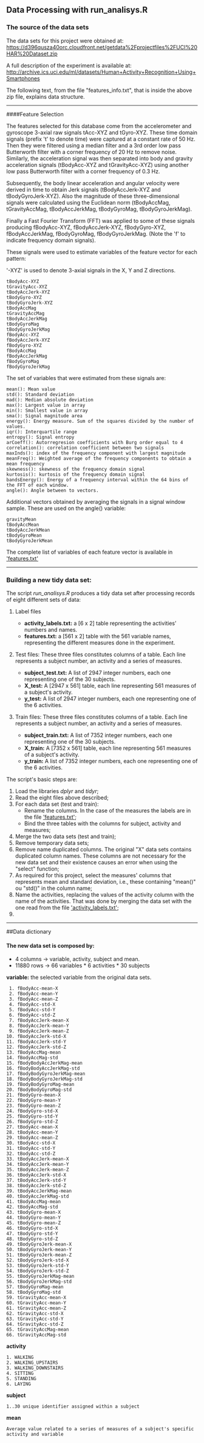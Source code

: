 ## Data Processing with run_analisys.R

### The source of the data sets

The data sets for this project were obtained at:
https://d396qusza40orc.cloudfront.net/getdata%2Fprojectfiles%2FUCI%20HAR%20Dataset.zip

A full description of the experiment is available at:
http://archive.ics.uci.edu/ml/datasets/Human+Activity+Recognition+Using+Smartphones

The following text, from the file "features_info.txt", that is inside the above zip file, explains data structure.

---

####Feature Selection 

The features selected for this database come from the accelerometer and gyroscope 3-axial raw signals tAcc-XYZ and tGyro-XYZ. These time domain signals (prefix 't' to denote time) were captured at a constant rate of 50 Hz. Then they were filtered using a median filter and a 3rd order low pass Butterworth filter with a corner frequency of 20 Hz to remove noise. Similarly, the acceleration signal was then separated into body and gravity acceleration signals (tBodyAcc-XYZ and tGravityAcc-XYZ) using another low pass Butterworth filter with a corner frequency of 0.3 Hz.

Subsequently, the body linear acceleration and angular velocity were derived in time to obtain Jerk signals (tBodyAccJerk-XYZ and tBodyGyroJerk-XYZ). Also the magnitude of these three-dimensional signals were calculated using the Euclidean norm (tBodyAccMag, tGravityAccMag, tBodyAccJerkMag, tBodyGyroMag, tBodyGyroJerkMag).

Finally a Fast Fourier Transform (FFT) was applied to some of these signals producing fBodyAcc-XYZ, fBodyAccJerk-XYZ, fBodyGyro-XYZ, fBodyAccJerkMag, fBodyGyroMag, fBodyGyroJerkMag. (Note the 'f' to indicate frequency domain signals).

These signals were used to estimate variables of the feature vector for each pattern:

'-XYZ' is used to denote 3-axial signals in the X, Y and Z directions.

	tBodyAcc-XYZ 
	tGravityAcc-XYZ 
	tBodyAccJerk-XYZ 
	tBodyGyro-XYZ 
	tBodyGyroJerk-XYZ 
	tBodyAccMag 
	tGravityAccMag 
	tBodyAccJerkMag 
	tBodyGyroMag 
	tBodyGyroJerkMag 
	fBodyAcc-XYZ 
	fBodyAccJerk-XYZ 
	fBodyGyro-XYZ 
	fBodyAccMag 
	fBodyAccJerkMag 
	fBodyGyroMag 
	fBodyGyroJerkMag 

The set of variables that were estimated from these signals are: 

	mean(): Mean value
	std(): Standard deviation
	mad(): Median absolute deviation 
	max(): Largest value in array
	min(): Smallest value in array
	sma(): Signal magnitude area
	energy(): Energy measure. Sum of the squares divided by the number of values. 
	iqr(): Interquartile range 
	entropy(): Signal entropy
	arCoeff(): Autorregresion coefficients with Burg order equal to 4
	correlation(): correlation coefficient between two signals
	maxInds(): index of the frequency component with largest magnitude
	meanFreq(): Weighted average of the frequency components to obtain a mean frequency
	skewness(): skewness of the frequency domain signal 
	kurtosis(): kurtosis of the frequency domain signal 
	bandsEnergy(): Energy of a frequency interval within the 64 bins of the FFT of each window.
	angle(): Angle between to vectors.

Additional vectors obtained by averaging the signals in a signal window sample. These are used on the angle() variable:

	gravityMean
	tBodyAccMean
	tBodyAccJerkMean
	tBodyGyroMean
	tBodyGyroJerkMean

The complete list of variables of each feature vector is available in ['features.txt'](https://github.com/manazevedof/GettingAndCleaningData/blob/master/features.txt "Features")

---

### Building a new tidy data set:

The script *run_analisys.R* produces a tidy data set after processing records of eight different sets of data:

1. Label files
	- **activity_labels.txt:** a [6 x 2] table representing the activities’ numbers and names.
	- **features.txt:** a [561 x 2] table with the 561 variable names, representing the different measures done in the experiment.

2. Test files: These three files constitutes columns of a table. Each line represents a subject number, an activity and a series of measures.
	- **subject_test.txt:** A list of 2947 integer numbers, each one representing one of the 30 subjects. 
	- **X_test:** A [2947 x 561] table, each line representing 561 measures of a subject's activity.
	- **y_test:** A list of 2947 integer numbers, each one representing one of the 6 activities.  

3. Train files: These three files constitutes columns of a table. Each line represents a subject number, an activity and a series of measures.
	- **subject_train.txt:** A list of 7352 integer numbers, each one representing one of the 30 subjects. 
	- **X_train:** A [7352 x 561] table, each line representing 561 measures of a subject's activity.
	- **y_train:** A list of 7352 integer numbers, each one representing one of the 6 activities. 

The script's basic steps are:
	
1. Load the libraries *dplyr* and *tidyr*; 
2. Read the eight files above described;
3. For each data set (test and train):
	- Rename the columns. In the case of the measures the labels are in the file ['features.txt'](https://github.com/manazevedof/GettingAndCleaningData/blob/master/features.txt "Features");
	- Bind the three tables with the columns for subject, activity and measures;
4. Merge the two data sets (test and train);
5. Remove temporary data sets;
6. Remove name duplicated columns. The original "X" data sets contains duplicated column names. These columns are not necessary for the new data set and their existence causes an error when using the "select" function;
7. As required for this project, select the measures' columns that represents mean and standard deviation, i.e., these containing "mean()" ou "std()" in the column name;
8. Name the activities, replacing the values of the activity column with the name of the activities. That was done by merging the data set with the one read from the file ['activity_labels.txt'](https://github.com/manazevedof/GettingAndCleaningData/blob/master/activity_labels.txt "Activity labels");
9.
	
---
	
##Data dictionary

#### The new data set is composed by:

- 4 columns -> variable, activity, subject and mean.
- 11880 rows -> 66 variables * 6 activities * 30 subjects

**variable:** the selected variable from the original data sets.

	 1. fBodyAcc-mean-X           
	 2. fBodyAcc-mean-Y           
	 3. fBodyAcc-mean-Z          
	 4. fBodyAcc-std-X            
	 5. fBodyAcc-std-Y            
	 6. fBodyAcc-std-Z           
	 7. fBodyAccJerk-mean-X       
	 8. fBodyAccJerk-mean-Y       	
	 9. fBodyAccJerk-mean-Z      
	10. fBodyAccJerk-std-X        
	11. fBodyAccJerk-std-Y        
	12. fBodyAccJerk-std-Z       
	13. fBodyAccMag-mean          
	14. fBodyAccMag-std           
	15. fBodyBodyAccJerkMag-mean 
	16. fBodyBodyAccJerkMag-std   
	17. fBodyBodyGyroJerkMag-mean 
	18. fBodyBodyGyroJerkMag-std 
	19. fBodyBodyGyroMag-mean     
	20. fBodyBodyGyroMag-std      
	21. fBodyGyro-mean-X         
	22. fBodyGyro-mean-Y          
	23. fBodyGyro-mean-Z          
	24. fBodyGyro-std-X          
	25. fBodyGyro-std-Y           
	26. fBodyGyro-std-Z           
	27. tBodyAcc-mean-X          
	28. tBodyAcc-mean-Y           
	29. tBodyAcc-mean-Z           
	30. tBodyAcc-std-X           
	31. tBodyAcc-std-Y            
	32. tBodyAcc-std-Z            
	33. tBodyAccJerk-mean-X      
	34. tBodyAccJerk-mean-Y       
	35. tBodyAccJerk-mean-Z       
	36. tBodyAccJerk-std-X       
	37. tBodyAccJerk-std-Y        
	38. tBodyAccJerk-std-Z        
	39. tBodyAccJerkMag-mean     
	40. tBodyAccJerkMag-std       
	41. tBodyAccMag-mean          
	42. tBodyAccMag-std          
	43. tBodyGyro-mean-X          
	44. tBodyGyro-mean-Y          
	45. tBodyGyro-mean-Z         
	46. tBodyGyro-std-X           
	47. tBodyGyro-std-Y           
	48. tBodyGyro-std-Z          
	49. tBodyGyroJerk-mean-X      
	50. tBodyGyroJerk-mean-Y      
	51. tBodyGyroJerk-mean-Z     
	52. tBodyGyroJerk-std-X       
	53. tBodyGyroJerk-std-Y       
	54. tBodyGyroJerk-std-Z      
	55. tBodyGyroJerkMag-mean     
	56. tBodyGyroJerkMag-std      
	57. tBodyGyroMag-mean        
	58. tBodyGyroMag-std          
	59. tGravityAcc-mean-X        
	60. tGravityAcc-mean-Y       
	61. tGravityAcc-mean-Z        
	62. tGravityAcc-std-X         
	63. tGravityAcc-std-Y        
	64. tGravityAcc-std-Z         
	65. tGravityAccMag-mean       
	66. tGravityAccMag-std 

**activity**

	1. WALKING
	2. WALKING_UPSTAIRS
	3. WALKING_DOWNSTAIRS
	4. SITTING
	5. STANDING
	6. LAYING

**subject**

	1..30 unique identifier assigned within a subject
	
**mean**

	Average value related to a series of measures of a subject's specific
	activity and variable
	
